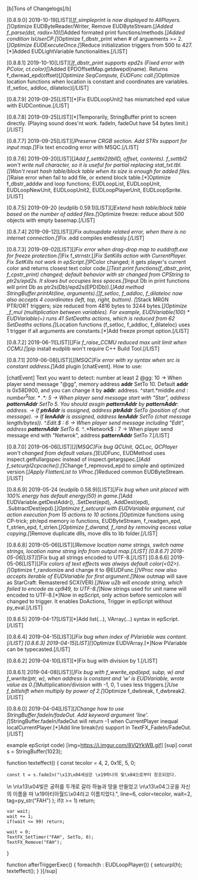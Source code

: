 [b]Tons of Changelogs[/b]

[0.8.9.0] 2019-10-19[LIST][*]f_simpleprint is now displayed to AllPlayers.[*]Optimize EUDByteReader/Writer, Remove EUDByteStream.[*]Added f_parse(dst, radix=10)[*]Added formated print functions/methods.[*]Added condition IsUserCP.[*]Optimize f_dbstr_print when # of arguements >= 2.[*]Optimize EUDExecuteOnce.[*]Reduce initialization triggers from 500 to 427.[*]Added EUDLightVariable functionalities.[/LIST]

[0.8.8.1] 2019-10-10[LIST][*]f_dbstr_print supports epd2s (Fixed error with PColor, ct.color)[*]Added EPDOffsetMap.getdwepd(name).
 Returns f_dwread_epd(offset)[*]Optimize SeqCompute, EUDFunc call.[*]Optimize location functions when location is constant and coordinates are variables. (f_setloc, addloc, dilateloc)[/LIST]

[0.8.7.9] 2019-09-25[LIST][*]Fix EUDLoopUnit2 has mismatched epd value with EUDContinue.[/LIST]

[0.8.7.8] 2019-09-25[LIST][*]Temporarily, StringBuffer print to screen directly. (Playing sound does'nt work. fadeIn, fadeOut have 54 bytes limit.)[/LIST]

[0.8.7.7] 2019-09-25[LIST][*]Preserve CRGB section. Add STRx support for input map.[*]Fix text encoding error with MSQC.[/LIST]

[0.8.7.6] 2019-09-20[LIST][*]Add f_settbl2(tblID, offset, *contents). f_settbl2 won't write null character, so it is useful for partial replacing stat_txt.tbl.[*]Won't reset hash table/block table when its size is enough for added files.[*]Raise error when fail to add file, or extend block table.[*]Optimize f_dbstr_adddw and loop functions; EUDLoopList, EUDLoopUnit, EUDLoopNewUnit, EUDLoopUnit2, EUDLoopPlayerUnit, EUDLoopSprite.[/LIST]

[0.8.7.5] 2019-09-20 (eudplib 0.59.1)[LIST][*]Extend hash table/block table based on the number of added files.[*]Optimize freeze: reduce about 500 objects with empty basemap.[/LIST]

[0.8.7.4] 2019-09-12[LIST][*]Fix autoupdate related error, when there is no internet connection.[*]Fix .edd compiles endlessly.[/LIST]

[0.8.7.3] 2019-09-02[LIST][*]Fix error when drag-drop map to euddraft.exe for freeze protection.[*]Fix f_strnstr.[*]Fix SetKills action with CurrentPlayer. Fix SetKills not work in epScript.[*]PColor changed; it gets player's current color and returns closest text color code.[*]Text print functions(f_dbstr_print, f_cpstr_print) changed; default behavior with str changed from CPString to ptr2s/epd2s. It slows but occupies less spaces.[*]Input Db in print functions will print Db as ptr2s(Db)/epd2s(EPD(Db)).[*]Add method StringBuffer.printAt(line, *arguments).[*]f_setloc, f_addloc, f_dilateloc now also accepts 4 coordinates (left, top, right, buttom).
[*]Stack MRGN PTR/ORT triggers; size reduced from 4816 bytes to 3244 bytes.[*]Optimize _f_mul (multiplication between variables). For example, EUDVariable(100) * EUDVariable(~) runs 41 SetDeaths actions, which is reduced from 62 SetDeaths actions.[*]Location functions (f_setloc, f_addloc, f_dilateloc) uses 1 trigger if all arguments are constants.[*]Add freeze prompt option.[/LIST]

[0.8.7.2] 2019-06-11[LIST][*]Fix f_raise_CCMU reduced max unit limit when CCMU.[*]pip install eudplib won't require C++ Build Tool.[/LIST]

[0.8.7.1] 2019-06-08[LIST][*][MSQC]Fix error with xy syntax when src is constant address.[*]Add plugin [chatEvent].
How to use:

[chatEvent]
Text you want to detect: number at least 2
@gg: 10
-> When player send message "@gg", memory address __addr__ SetTo 10. Default __addr__ is 0x58D900, and you can change it by __addr__: address.
^start.*middle.*end$: number
^Star.*.*$: 5
-> When player send message start with "Star", address __patternAddr__ SetTo 5. You should assgin __patternAddr__ by __patternAddr__: address.
-> If __ptrAddr__ is assigned, address __ptrAddr__ SetTo (position of chat message).
-> If __lenAddr__ is assigned, address __lenAddr__ SetTo (chat message length/bytes)).
^.*Edit.*$ : 6
-> When player send message including "Edit", address __patternAddr__ SetTo 6.
^.*.*Network$ : 7
-> When player send message end with "Netwrok", address __patternAddr__ SetTo 7.[/LIST]

[0.8.7.0] 2019-06-06[LIST][*][MSQC]Fix bug QCUnit, QCLoc, QCPlayer won't changed from default values.[*]EUDFunc, EUDMethod uses inspect.getfullargspec instead of inspect.getargspec.[*]Add f_setcurpl2cpcache().[*]Change f_repmovsd_epd to simple and optimized version.[*]Apply FlattenList to VProc.[*]Reduced common EUDByteStream.[/LIST]

[0.8.6.9] 2019-05-24 (eudplib 0.58.9)[LIST][*]Fix bug when unit placed with 100% energy has default energy(50) in game.[*]Add EUDVariable.getDestAddr(), .SetDest(epd), .AddDest(epd), .SubtractDest(epd).[*]Optimize f_setcurpl with EUDVariable argument, cut action execution from 15 actions to 10 actions.[*]Optimize functions using CP-trick; ptr/epd memory io functions, EUDByteStream, f_readgen_epd, f_strlen_epd, f_strlen.[*]Optimize f_dwrand, f_rand by removing excess value copying.[*]Remove duplicate dlls, move dlls to lib folder.[/LIST]

[0.8.6.8] 2019-05-06[LIST][*]Remove location name strings, switch name strings, location name string info from output map.[/LIST]
[0.8.6.7] 2019-05-06[LIST][*]Fix bug all strings encoded to UTF-8.[/LIST]
[0.8.6.6] 2019-05-06[LIST][*]Fix colors of text effects was always default color(<02>).[*]Optimize f_randomize and change it to @EUDFunc.[*]VProc now also accepts iterable of EUDVariable for first argument.[*]Now outmap will save as StarCraft: Remastered SCX(VER).[*]Now u2b will encode string, which failed to encode as cp949, to UTF-8.[*]Now strings used for unit name will encoded to UTF-8.[*]Now in epScript, only action before semicolon will changed to trigger.
It enables DoActions, Trigger in epScript without py_eval.[/LIST]

[0.8.6.5] 2019-04-17[LIST][*]Add list(...), VArray(...) syntax in epScript.[/LIST]

[0.8.6.4] 2019-04-15[LIST][*]Fix bug when index of PVariable was contant.[/LIST]
[0.8.6.3] 2019-04-15[LIST][*]Optimize EUDVArray.[*]Now PVariable can be typecasted.[/LIST]

[0.8.6.2] 2019-04-10[LIST][*]Fix bug with division by 1.[/LIST]

[0.8.6.1] 2019-04-08[LIST][*]Fix bug with f_wwrite_epd(epd, subp, w) and f_wwrite(ptr, w), when address is constant and 'w' is EUDVariable, wrote value as 0.[*]Multiplication/division with -1, 0, 1 uses less triggers.[*]Use f_bitlshift when multiply by power of 2.[*]Optimize f_dwbreak, f_dwbreak2.[/LIST]

[0.8.6.0] 2019-04-04[LIST][*]Change how to use StringBuffer.fadeIn/fadeOut. Add keyword argument 'line'.[*]StringBuffer.fadeIn/fadeOut will return -1 when CurrentPlayer inequal localCurrentPlayer.[*]Add line break(\n) support in TextFX_FadeIn/FadeOut.[/LIST]

example epScript code)
[img=https://i.imgur.com/8VQYkWB.gif]
[sup]
const s = StringBuffer(1023);

function texteffect() {
    const tecolor = 4, 2, 0x1E, 5, 0;

    const t = s.fadeIn("\x13\x04세상은 \x19하나의 빛\x04으로부터 창조되었다.
\n \n\x13\x04빛은 공허를 두개로 갈라 하늘과 땅을 만들었고
\n\x13\x04그곳을 자신의 이름을 따 \x19아티아월드\x04라고 이름지었다.",
        line=6, color=tecolor, wait=2, tag=py_str("FAH")
    );
    if(t >= 1) return;

    var wait;
    wait += 1;
    if(wait <= 99) return;

    wait = 0;
    TextFX_SetTimer("FAH", SetTo, 0);
    TextFX_Remove("FAH");
}


function afterTriggerExec() {
    foreach(h : EUDLoopPlayer()) {
        setcurpl(h);
        texteffect();
    }
}[/sup]